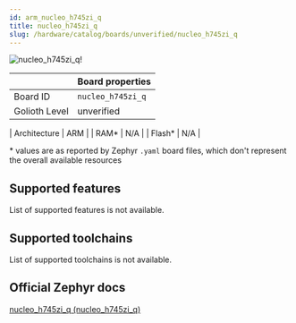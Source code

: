 ```yaml
---
id: arm_nucleo_h745zi_q
title: nucleo_h745zi_q
slug: /hardware/catalog/boards/unverified/nucleo_h745zi_q
---
```


[//]: # (This is an auto-generated file, do not edit! Changes to it will be lost upon re-generation)

![nucleo_h745zi_q!](/img/boards/arm/nucleo_h745zi_q.jpg "nucleo_h745zi_q")

|                | Board properties     |
| -------------  | -------------------- |
| Board ID       | `nucleo_h745zi_q` |
| Golioth Level  | unverified       |

| Architecture   | ARM |
| RAM*           | N/A |
| Flash*         | N/A |

\* values are as reported by Zephyr `.yaml` board files, which don't represent the overall available resources



## Supported features

List of supported features is not available.

## Supported toolchains

List of supported toolchains is not available.

## Official Zephyr docs

[nucleo_h745zi_q (nucleo_h745zi_q)](https://docs.zephyrproject.org/latest/boards/arm/nucleo_h745zi_q/doc/index.html)
